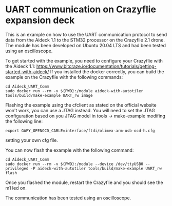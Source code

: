 # UART communication on Crazyflie expansion deck

This is an example on how to use the UART communication protocol to send data from the Aideck 1.1 to the STM32 processor on the Crazyflie 2.1 drone.
The module has been developed on Ubuntu 20.04 LTS and had been tested using an oscilloscope.

To get started with the example, you need to configure your Crazyflie with the Aideck 1.1: https://www.bitcraze.io/documentation/tutorials/getting-started-with-aideck/
If you installed the docker correctly, you can build the example on the Crazyflie with the following commands:

```
cd Aideck_UART_Comm
sudo docker run --rm -v ${PWD}:/module aideck-with-autotiler tools/build/make-example UART_rw image
```

Flashing the example using the cfclient as stated on the official website won't work, you can use a JTAG instead. You will need to set the JTAG configuration based on you JTAG model in tools -> make-example modifing the following line:

```
export GAPY_OPENOCD_CABLE=interface/ftdi/olimex-arm-usb-ocd-h.cfg
```

setting your own cfg file.

You can now flash the example with the following command:

```
cd Aideck_UART_Comm
sudo docker run --rm -v ${PWD}:/module --device /dev/ttyUSB0 --privileged -P aideck-with-autotiler tools/build/make-example UART_rw flash
```

Once you flashed the module, restart the Crazyflie and you should see the m1 led on.

The communication has been tested using an oscilloscope.
